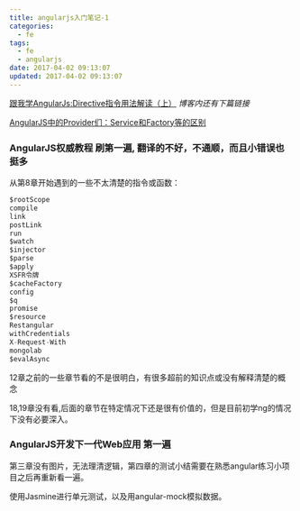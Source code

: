 ```yaml
---
title: angularjs入门笔记-1
categories:
  - fe
tags:
  - fe
  - angularjs
date: 2017-04-02 09:13:07
updated: 2017-04-02 09:13:07
---
```


[跟我学AngularJs:Directive指令用法解读（上）](http://blog.csdn.net/evankaka/article/details/51232895) *博客内还有下篇链接*

[AngularJS中的Provider们：Service和Factory等的区别](https://segmentfault.com/a/1190000003096933)

### AngularJS权威教程 刷第一遍, 翻译的不好，不通顺，而且小错误也挺多

从第8章开始遇到的一些不太清楚的指令或函数：
```js
$rootScope
compile
link
postLink
run
$watch
$injector
$parse
$apply
XSFR令牌
$cacheFactory
config
$q
promise
$resource
Restangular
withCredentials
X-Request-With
mongolab
$evalAsync
```

12章之前的一些章节看的不是很明白，有很多超前的知识点或没有解释清楚的概念

18,19章没有看,后面的章节在特定情况下还是很有价值的，但是目前初学ng的情况下没有必要深入。

### AngularJS开发下一代Web应用 第一遍

第三章没有图片，无法理清逻辑，第四章的测试小结需要在熟悉angular练习小项目之后再重新看一遍。

使用Jasmine进行单元测试，以及用angular-mock模拟数据。